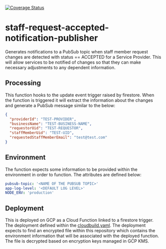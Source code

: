 [![Coverage Status](https://coveralls.io/repos/github/bookit-app/staff-request-accepted-notification-publisher/badge.svg?branch=master)](https://coveralls.io/github/bookit-app/staff-request-accepted-notification-publisher?branch=master)

# staff-request-accepted-notification-publisher

Generates notifications to a PubSub topic when staff member request changes are detected with status == ACCEPTED for a Service Provider. This will allow services to be notified of changes so that they can make necessary adjustments to any dependent information.

## Processing

This function hooks to the update event trigger raised by firestore. When the function is triggered it will extract the information about the changes and generate a PubSub message similar to the below:

```json
{
  "providerId": "TEST-PROVIDER",
  "businessName": "TEST-BUSINESS-NAME",
  "requestorUid": "TEST-REQUESTOR",
  "staffMemberUid": "TEST-UID",
  "requestedStaffMemberEmail": "test@test.com"
}
```

## Environment

The function expects some information to be provided within the environment in order to function. The attributes are defined below:

```yaml
pubsub-topic: '<NAME OF THE PUBSUB TOPIC>'
app-log-level: '<DEFAULT LOG LEVEL>'
NODE_ENV: 'production'
```

## Deployment

This is deployed on GCP as a Cloud Function linked to a firestore trigger. The deployment defined within the [cloudbuild.yaml](./cloudbuild.yaml). The deployment expects to find an encrypted file within this repository which contains the environment information that will be associated with the deployed function. The file is decrypted based on encryption keys managed in GCP KMS.
